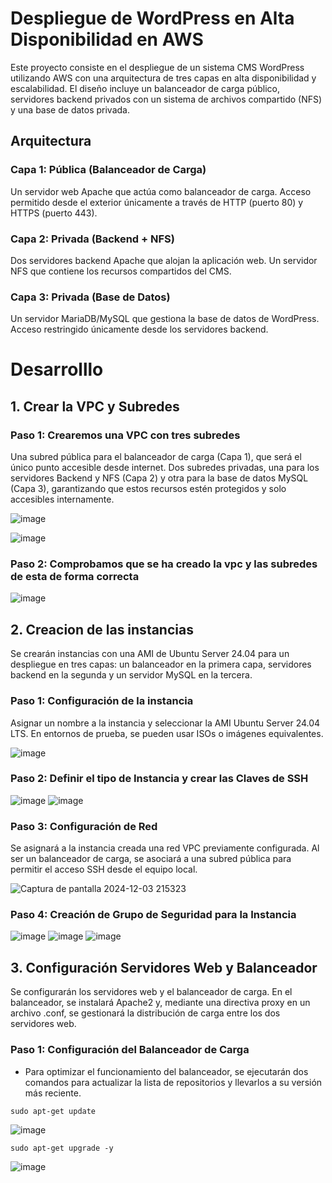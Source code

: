 # Despliegue de WordPress en Alta Disponibilidad en AWS 
Este proyecto consiste en el despliegue de un sistema CMS WordPress utilizando AWS con una arquitectura de tres capas en alta disponibilidad y escalabilidad. El diseño incluye un balanceador de carga público, servidores backend privados con un sistema de archivos compartido (NFS) y una base de datos privada.

## Arquitectura
### Capa 1: Pública (Balanceador de Carga)
Un servidor web Apache que actúa como balanceador de carga.
Acceso permitido desde el exterior únicamente a través de HTTP (puerto 80) y HTTPS (puerto 443).
### Capa 2: Privada (Backend + NFS)
Dos servidores backend Apache que alojan la aplicación web.
Un servidor NFS que contiene los recursos compartidos del CMS.
### Capa 3: Privada (Base de Datos)
Un servidor MariaDB/MySQL que gestiona la base de datos de WordPress.
Acceso restringido únicamente desde los servidores backend.
# Desarrolllo
## 1. Crear la VPC y Subredes
### Paso 1: Crearemos una VPC con tres subredes

Una subred pública para el balanceador de carga (Capa 1), que será el único punto accesible desde internet.
Dos subredes privadas, una para los servidores Backend y NFS (Capa 2) y otra para la base de datos MySQL (Capa 3), garantizando que estos recursos estén protegidos y solo accesibles internamente.

![image](https://github.com/user-attachments/assets/046f851d-1da4-4c15-97de-bbb22cbad298)

![image](https://github.com/user-attachments/assets/a4398091-b22e-45a5-903b-1ffcbef76611)

### Paso 2: Comprobamos que se ha creado la vpc y las subredes de esta de forma correcta
![image](https://github.com/user-attachments/assets/520611e7-cceb-4779-8e80-38b77bd937e3)

## 2. Creacion de las instancias 
Se crearán instancias con una AMI de Ubuntu Server 24.04 para un despliegue en tres capas: un balanceador en la primera capa, servidores backend en la segunda y un servidor MySQL en la tercera.

### Paso 1: Configuración de la instancia
Asignar un nombre a la instancia y seleccionar la AMI Ubuntu Server 24.04 LTS. En entornos de prueba, se pueden usar ISOs o imágenes equivalentes.

![image](https://github.com/user-attachments/assets/973d4bea-a08b-47c9-8a41-674d7fd2d82d)

### Paso 2: Definir el tipo de Instancia y crear las Claves de SSH

![image](https://github.com/user-attachments/assets/58d0c5a1-45e6-49b1-994b-f59310e3820b)
![image](https://github.com/user-attachments/assets/4bbf5985-ddc1-4074-a211-5f5be6802148)

### Paso 3: Configuración de Red
Se asignará a la instancia creada una red VPC previamente configurada. Al ser un balanceador de carga, se asociará a una subred pública para permitir el acceso SSH desde el equipo local.

![Captura de pantalla 2024-12-03 215323](https://github.com/user-attachments/assets/a1fde9de-c9a0-449c-bcfe-910f40480e39)

### Paso 4: Creación de Grupo de Seguridad para la Instancia

![image](https://github.com/user-attachments/assets/7394e885-7a66-4fd4-88a4-0cd7b3b629d2)
![image](https://github.com/user-attachments/assets/4af3c169-aab2-4201-818b-49208d85c752)
![image](https://github.com/user-attachments/assets/d0d48d1d-d86a-4e7a-bc57-2b88224d4710)

## 3. Configuración Servidores Web y Balanceador
Se configurarán los servidores web y el balanceador de carga. En el balanceador, se instalará Apache2 y, mediante una directiva proxy en un archivo .conf, se gestionará la distribución de carga entre los dos servidores web.

### Paso 1: Configuración del Balanceador de Carga
* Para optimizar el funcionamiento del balanceador, se ejecutarán dos comandos para actualizar la lista de repositorios y llevarlos a su versión más reciente. 
```
sudo apt-get update
```
![image](https://github.com/user-attachments/assets/5b4efa0f-d0ec-4f9c-b670-244e5231c0fd)

```
sudo apt-get upgrade -y
```
![image](https://github.com/user-attachments/assets/4d6624db-2d58-4b3a-aee2-0f82c31c04fa)














